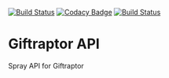 [![Build Status](https://travis-ci.org/hlouw/api-giftraptor.svg?branch=master)](https://travis-ci.org/hlouw/api-giftraptor)
[![Codacy Badge](https://www.codacy.com/project/badge/c7cac2d70a1946dd9dc686bb82719de8)](https://www.codacy.com/app/hentie-louw/api-giftraptor)
[![Build Status](https://snap-ci.com/hlouw/api-giftraptor/branch/master/build_image)](https://snap-ci.com/hlouw/api-giftraptor/branch/master)

# Giftraptor API
Spray API for Giftraptor

